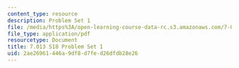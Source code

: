 ```yaml
---
content_type: resource
description: Problem Set 1
file: /media/https%3A/open-learning-course-data-rc.s3.amazonaws.com/7-013-introductory-biology-spring-2018/2ae26961446a9df8d7fed26dfdb28e26_MIT7_013s18Pset1Q.pdf
file_type: application/pdf
resourcetype: Document
title: 7.013 S18 Problem Set 1
uid: 2ae26961-446a-9df8-d7fe-d26dfdb28e26
---
```

